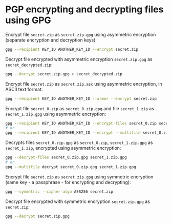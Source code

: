 # PGP encrypting and decrypting files using GPG

Encrypt file `secret.zip` as `secret.zip.gpg` using asymmetric encryption (separate encryption and decryption keys):

```sh
gpg --recipient KEY_ID ANOTHER_KEY_ID --encrypt secret.zip
```

Decrypt file encrypted with asymmetric encryption `secret.zip.gpg` as `secret_decrypted.zip`:

```sh
gpg --decrypt secret.zip.gpg > secret_decrypted.zip
```

Encrypt file `secret.zip` as `secret.zip.asc` using asymmetric encryption, in ASCII text format:

```sh
gpg --recipient KEY_ID ANOTHER_KEY_ID --armor --encrypt secret.zip
```

Encrypt file `secret_0.zip` as `secret_0.zip.gpg` and file `secret_1.zip` as `secret_1.zip.gpg` using asymmetric encryption:

```sh
gpg --recipient KEY_ID ANOTHER_KEY_ID --encrypt-files secret_0.zip secret_1.zip
# or
gpg --recipient KEY_ID ANOTHER_KEY_ID --encrypt --multifile secret_0.zip secret_1.zip
```

Decrypts files `secret_0.zip.gpg` as `secret_0.zip`, `secret_1.zip.gpg` as `secret_1.zip`, encrypted using asymmetric encryption:

```sh
gpg --decrypt-files secret_0.zip.gpg secret_1.zip.gpg
# or
gpg --multifile decrypt secret_0.zip.gpg secret_1.zip.gpg
```

Encrypt file `secret.zip` as `secret.zip.gpg` using symmetric encryption (same key - a passphrase - for encrypting and decrypting):

```sh
gpg --symmetric --cipher-algo AES256 secret.zip
```

Decrypt file encrypted with symmetric encryption `secret.zip.gpg` as `secret.zip`:

```sh
gpg --decrypt secret.zip.gpg
```
